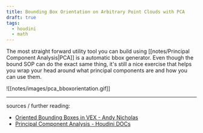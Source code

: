```yaml
---
title: Bounding Box Orientation on Arbitrary Point Clouds with PCA
draft: true
tags:
  - houdini
  - math
---
```

The most straight forward utility tool you can build using [[notes/Principal Component Analysis|PCA]] is a automatic bbox generator. Even though the bound SOP can do the exact same thing, it's still a nice exercise that helps you wrap your head around what principal components are and how you can use them.

![[notes/images/pca_bboxorientation.gif]]



---

sources / further reading:
- [Oriented Bounding Boxes in VEX - Andy Nicholas](https://www.andynicholas.com/post/oriented-bounding-boxes-in-vex)
- [Principal Component Analysis - Houdini DOCs](https://www.sidefx.com/docs/houdini/nodes/sop/pca.html)


